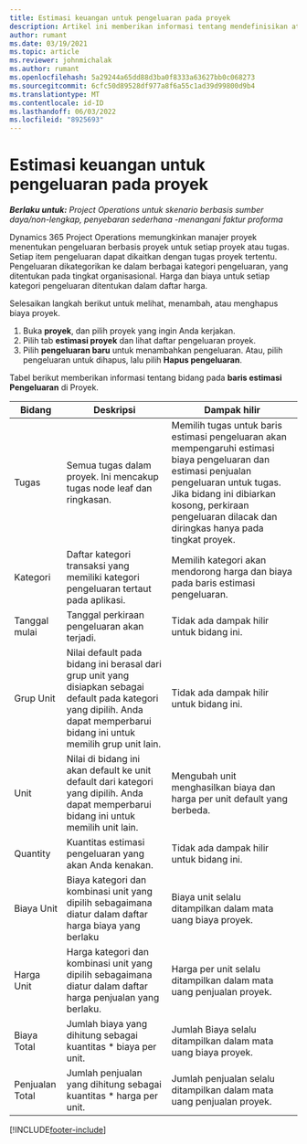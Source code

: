 ```yaml
---
title: Estimasi keuangan untuk pengeluaran pada proyek
description: Artikel ini memberikan informasi tentang mendefinisikan atau memperkirakan pengeluaran berbasis proyek.
author: rumant
ms.date: 03/19/2021
ms.topic: article
ms.reviewer: johnmichalak
ms.author: rumant
ms.openlocfilehash: 5a29244a65dd88d3ba0f8333a63627bb0c068273
ms.sourcegitcommit: 6cfc50d89528df977a8f6a55c1ad39d99800d9b4
ms.translationtype: MT
ms.contentlocale: id-ID
ms.lasthandoff: 06/03/2022
ms.locfileid: "8925693"
---
```

# <a name="financial-estimates-for-expenses-on-projects"></a>Estimasi keuangan untuk pengeluaran pada proyek
_**Berlaku untuk:** Project Operations untuk skenario berbasis sumber daya/non-lengkap, penyebaran sederhana -menangani faktur proforma_

Dynamics 365 Project Operations memungkinkan manajer proyek menentukan pengeluaran berbasis proyek untuk setiap proyek atau tugas. Setiap item pengeluaran dapat dikaitkan dengan tugas proyek tertentu. Pengeluaran dikategorikan ke dalam berbagai kategori pengeluaran, yang ditentukan pada tingkat organisasional. Harga dan biaya untuk setiap kategori pengeluaran ditentukan dalam daftar harga. 

Selesaikan langkah berikut untuk melihat, menambah, atau menghapus biaya proyek.

1. Buka **proyek**, dan pilih proyek yang ingin Anda kerjakan.
2. Pilih tab **estimasi proyek** dan lihat daftar pengeluaran proyek.
3. Pilih **pengeluaran baru** untuk menambahkan pengeluaran. Atau, pilih pengeluaran untuk dihapus, lalu pilih **Hapus pengeluaran**.

Tabel berikut memberikan informasi tentang bidang pada **baris estimasi Pengeluaran** di Proyek. 

| **Bidang** | **Deskripsi** | **Dampak hilir** |
| --- | --- | --- |
| Tugas | Semua tugas dalam proyek. Ini mencakup tugas node leaf dan ringkasan. | Memilih tugas untuk baris estimasi pengeluaran akan mempengaruhi estimasi biaya pengeluaran dan estimasi penjualan pengeluaran untuk tugas. Jika bidang ini dibiarkan kosong, perkiraan pengeluaran dilacak dan diringkas hanya pada tingkat proyek. |
| Kategori | Daftar kategori transaksi yang memiliki kategori pengeluaran tertaut pada aplikasi. | Memilih kategori akan mendorong harga dan biaya pada baris estimasi pengeluaran. |
| Tanggal mulai | Tanggal perkiraan pengeluaran akan terjadi. | Tidak ada dampak hilir untuk bidang ini. |
| Grup Unit | Nilai default pada bidang ini berasal dari grup unit yang disiapkan sebagai default pada kategori yang dipilih. Anda dapat memperbarui bidang ini untuk memilih grup unit lain. | Tidak ada dampak hilir untuk bidang ini. |
| Unit | Nilai di bidang ini akan default ke unit default dari kategori yang dipilih. Anda dapat memperbarui bidang ini untuk memilih unit lain. | Mengubah unit menghasilkan biaya dan harga per unit default yang berbeda. |
| Quantity | Kuantitas estimasi pengeluaran yang akan Anda kenakan. | Tidak ada dampak hilir untuk bidang ini. |
| Biaya Unit | Biaya kategori dan kombinasi unit yang dipilih sebagaimana diatur dalam daftar harga biaya yang berlaku | Biaya unit selalu ditampilkan dalam mata uang biaya proyek. |
| Harga Unit | Harga kategori dan kombinasi unit yang dipilih sebagaimana diatur dalam daftar harga penjualan yang berlaku. | Harga per unit selalu ditampilkan dalam mata uang penjualan proyek. |
| Biaya Total | Jumlah biaya yang dihitung sebagai kuantitas \* biaya per unit.| Jumlah Biaya selalu ditampilkan dalam mata uang biaya proyek. |
| Penjualan Total | Jumlah penjualan yang dihitung sebagai kuantitas \* harga per unit. | Jumlah penjualan selalu ditampilkan dalam mata uang penjualan proyek. |


[!INCLUDE[footer-include](../includes/footer-banner.md)]
